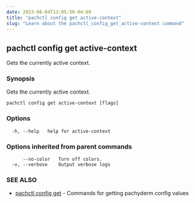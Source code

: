 ```yaml
---
date: 2023-08-04T13:05:50-04:00
title: "pachctl config get active-context"
slug: "Learn about the pachctl_config_get_active-context command"
---
```


## pachctl config get active-context

Gets the currently active context.

### Synopsis

Gets the currently active context.

```
pachctl config get active-context [flags]
```

### Options

```
  -h, --help   help for active-context
```

### Options inherited from parent commands

```
      --no-color   Turn off colors.
  -v, --verbose    Output verbose logs
```

### SEE ALSO

* [pachctl config get](/commands/pachctl_config_get/)	 - Commands for getting pachyderm config values

